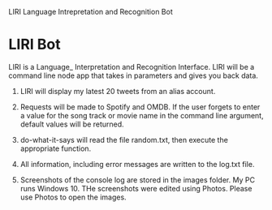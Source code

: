 LIRI Language Intrepretation and Recognition Bot
# LIRI Bot

LIRI is a Language_ Interpretation and Recognition Interface.
LIRI will be a command line node app that takes in parameters and gives you back data.


1. LIRI will display my latest 20 tweets from an alias account.

2. Requests will be made to Spotify and OMDB.  If the user forgets to enter a value for
the song track or movie name in the command line argument, default values will be returned.

3.  do-what-it-says will read the file random.txt, then execute the appropriate function.

4. All information, including error messages are written to the log.txt file.

5. Screenshots of the console log are stored in the images folder.  My PC runs Windows 10.
  THe screenshots were edited using Photos.  Please use Photos to open the images.
